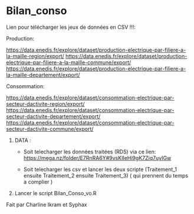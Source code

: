# Bilan_conso

Lien pour télécharger les jeux de données en CSV !!!:

Production:

https://data.enedis.fr/explore/dataset/production-electrique-par-filiere-a-la-maille-region/export/
https://data.enedis.fr/explore/dataset/production-electrique-par-filiere-a-la-maille-commune/export/
https://data.enedis.fr/explore/dataset/production-electrique-par-filiere-a-la-maille-departement/export/


Consommation:

https://data.enedis.fr/explore/dataset/consommation-electrique-par-secteur-dactivite-region/export/
https://data.enedis.fr/explore/dataset/consommation-electrique-par-secteur-dactivite-departement/export/
https://data.enedis.fr/explore/dataset/consommation-electrique-par-secteur-dactivite-commune/export/

1) DATA : 

    - Soit telecharger les données traitées (RDS) via ce lien: 
    https://mega.nz/folder/E7RnRA6Y#9vsKIIeHi9gK7Ziq7uyIGw
    
    - Soit telecharger les csv  et lancer les deux scripte (Traitement_1 ensuite Traitement_2  ensuite Traitement_3)  ( qui prennent du temps a complier )
    

2) Lancer le script Bilan_Conso_vo.R


Fait par Charline Ikram et Syphax
